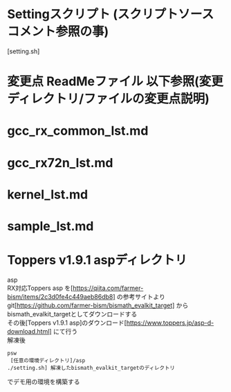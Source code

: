 # Settingスクリプト (スクリプトソースコメント参照の事)  
[setting.sh]
# 変更点 ReadMeファイル 以下参照(変更ディレクトリ/ファイルの変更点説明)  
# gcc_rx_common_lst.md  
# gcc_rx72n_lst.md  
# kernel_lst.md  
# sample_lst.md  
# Toppers v1.9.1 aspディレクトリ 
asp  
RX対応Toppers asp を[https://qiita.com/farmer-bism/items/2c3d0fe4c449aeb86db8] の参考サイトより  
git[https://github.com/farmer-bism/bismath_evalkit_target] からbismath_evalkit_targetとしてダウンロードする  
その後[Toppers v1.9.1 asp]のダウンロード[https://www.toppers.jp/asp-d-download.html] にて行う  
解凍後    
```
psw 
 [任意の環境ディレクトリ]/asp
./setting.sh] 解凍したbismath_evalkit_targetのディレクトリ
```
でデモ用の環境を構築する